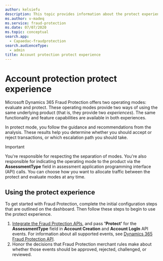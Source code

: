 ```yaml
---
author: kelsiefu
description: This topic provides information about the protect experience in Microsoft Dynamics 365 Fraud Protection.
ms.author: v-madeq
ms.service: fraud-protection
ms.date: 07/07/2020
ms.topic: conceptual
search.app: 
  - Capaedac-fraudprotection
search.audienceType:
  - admin
title: Account protection protect experience
---
```


# Account protection protect experience

Microsoft Dynamics 365 Fraud Protection offers two operating modes: evaluate and protect. These operating modes provide two ways of using the same underlying product (that is, they provide two *experiences*). The same functionality and feature capabilities are available in both experiences.

In protect mode, you follow the guidance and recommendations from the analysis. These results help you determine whether you should accept or reject transactions, or which escalation path you should take.

> [!IMPORTANT]
> You're responsible for respecting the separation of modes. You're also responsible for indicating the operating mode to the product via the **AssessmentType** field in assessment application programming interface (API) calls. You can choose how you want to allocate traffic between the protect and evaluate modes at any time.

## Using the protect experience

To get started with Fraud Protection, complete the initial configuration steps that are outlined on the dashboard. Then follow these steps to begin to use the protect experience.

1. [Integrate the Fraud Protection APIs](integrate-ap-api.md), and pass **'Protect'** for the **AssessmentType** field in **Account Creation** and **Account LogIn** API events. For information about all supported events, see [Dynamics 365 Fraud Protection API](https://go.microsoft.com/fwlink/?linkid=2084942).
2. Honor the decisions that Fraud Protection merchant rules make about whether those events should be approved, rejected, challenged, or reviewed.
